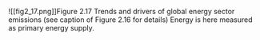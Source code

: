 ![[fig2_17.png]]Figure 2.17 Trends and drivers of global energy sector emissions (see caption of Figure 2.16 for details) Energy is here measured as primary energy supply.
